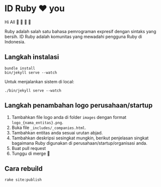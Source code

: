 # ID Ruby :heart: you
Hi All :blue_heart: :green_heart: :purple_heart: :yellow_heart:

Ruby adalah salah satu bahasa pemrograman expresif dengan sintaks yang bersih.
ID Ruby adalah komunitas yang mewadahi pengguna Ruby di Indonesia.

## Langkah instalasi
    bundle install
    bin/jekyll serve --watch

Untuk menjalankan sistem di local:

    ./bin/jekyll serve --watch

## Langkah penambahan logo perusahaan/startup

1. Tambahkan file logo anda di folder `images` dengan format `logo_{nama_entitas}.png`.
2. Buka file `_includes/_companies.html`.
3. Tambahkan entitas anda sesuai urutan abjad.
4. Tambahkan deskripsi sesingkat mungkin, berikut penjelasan singkat bagaimana Ruby digunakan di perusahaan/startup/organisasi anda.
5. Buat pull request
6. Tunggu di merge :tada:

## Cara rebuild

```
rake site:publish
```
